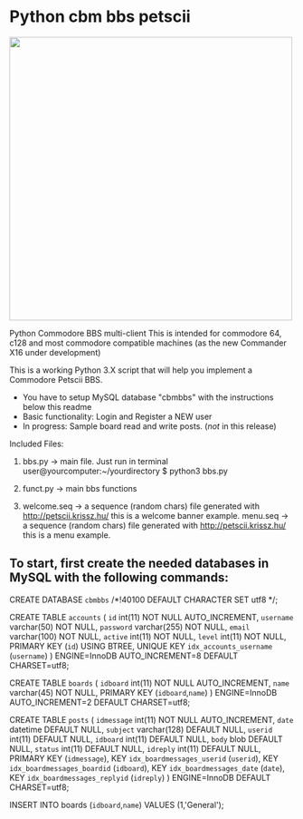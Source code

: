 # Python cbm bbs petscii

<img src="https://github.com/jalbarracinv/python-cbm-petscii-bbs/raw/main/commander.png" width="500"/>

Python Commodore BBS multi-client
This is intended for commodore 64, c128 and most commodore compatible machines (as the new Commander X16 under development) 

This is a working Python 3.X script that will help you implement a Commodore Petscii BBS.
- You have to setup MySQL database "cbmbbs" with the instructions below this readme
- Basic functionality: Login and Register a NEW user
- In progress: Sample board read and write posts. (*not* in this release)

Included Files:

1) bbs.py -> main file. Just run in terminal user@yourcomputer:~/yourdirectory $ python3 bbs.py 

2) funct.py -> main bbs functions

3) welcome.seq -> a sequence (random chars) file generated with http://petscii.krissz.hu/ this is a welcome banner example.
   menu.seq -> a sequence (random chars) file generated with http://petscii.krissz.hu/ this is a menu example.
## To start, first create the needed databases in MySQL with the following commands:

CREATE DATABASE `cbmbbs` /*!40100 DEFAULT CHARACTER SET utf8 */;

CREATE TABLE `accounts` (
  `id` int(11) NOT NULL AUTO_INCREMENT,
  `username` varchar(50) NOT NULL,
  `password` varchar(255) NOT NULL,
  `email` varchar(100) NOT NULL,
  `active` int(11) NOT NULL,
  `level` int(11) NOT NULL,
  PRIMARY KEY (`id`) USING BTREE,
  UNIQUE KEY `idx_accounts_username` (`username`)
) ENGINE=InnoDB AUTO_INCREMENT=8 DEFAULT CHARSET=utf8;

CREATE TABLE `boards` (
  `idboard` int(11) NOT NULL AUTO_INCREMENT,
  `name` varchar(45) NOT NULL,
  PRIMARY KEY (`idboard`,`name`)
) ENGINE=InnoDB AUTO_INCREMENT=2 DEFAULT CHARSET=utf8;

CREATE TABLE `posts` (
  `idmessage` int(11) NOT NULL AUTO_INCREMENT,
  `date` datetime DEFAULT NULL,
  `subject` varchar(128) DEFAULT NULL,
  `userid` int(11) DEFAULT NULL,
  `idboard` int(11) DEFAULT NULL,
  `body` blob DEFAULT NULL,
  `status` int(11) DEFAULT NULL,
  `idreply` int(11) DEFAULT NULL,
  PRIMARY KEY (`idmessage`),
  KEY `idx_boardmessages_userid` (`userid`),
  KEY `idx_boardmessages_boardid` (`idboard`),
  KEY `idx_boardmessages_date` (`date`),
  KEY `idx_boardmessages_replyid` (`idreply`)
) ENGINE=InnoDB DEFAULT CHARSET=utf8;

INSERT INTO boards (`idboard`,`name`) VALUES (1,'General');


